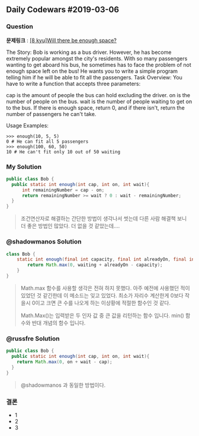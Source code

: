 Daily Codewars #2019-03-06
--------------------------

### Question

**문제링크** : [[8 kyu]Will there be enough space?](https://www.codewars.com/kata/will-there-be-enough-space)

The Story: Bob is working as a bus driver. However, he has become extremely popular amongst the city's residents. With so many passengers wanting to get aboard his bus, he sometimes has to face the problem of not enough space left on the bus! He wants you to write a simple program telling him if he will be able to fit all the passengers. Task Overview: You have to write a function that accepts three parameters:

cap is the amount of people the bus can hold excluding the driver. on is the number of people on the bus. wait is the number of people waiting to get on to the bus. If there is enough space, return 0, and if there isn't, return the number of passengers he can't take.

Usage Examples:

```
>>> enough(10, 5, 5)
0 # He can fit all 5 passengers
>>> enough(100, 60, 50)
10 # He can't fit only 10 out of 50 waiting
```

### My Solution

```java
public class Bob {
  public static int enough(int cap, int on, int wait){
	  int remainingNumber = cap - on;
	  return remainingNumber >= wait ? 0 : wait - remainingNumber;
  }
}
```

> 조건연산자로 해결하는 간단한 방법이 생각나서 썻는데 다른 사람 해결책 보니 더 좋은 방법인 많았다. 더 없을 것 같았는데....

### @shadowmanos Solution

```java
class Bob {
    static int enough(final int capacity, final int alreadyOn, final int waiting){
        return Math.max(0, waiting + alreadyOn - capacity);
    }
}

```

> Math.max 함수를 사용할 생각은 전혀 하지 못했다. 아주 예전에 사용했던 적이 있었던 것 같긴한데 이 메소드는 잊고 있었다. 최소가 자리수 계산한게 0보다 작을시 0이고 크면 큰 수를 나오게 하는 이상황에 적절한 함수인 것 같다.
>
> Math.Max()는 입력받은 두 인자 값 중 큰 값을 리턴하는 함수 입니다. min() 함수와 반대 개념의 함수 입니다.

### @russfre Solution

```java
public class Bob {
  public static int enough(int cap, int on, int wait){
    return Math.max(0, on + wait - cap);
  }
}
```

> @shadowmanos 과 동일한 방법이다.

### 결론

-	1
-	2
-	3
